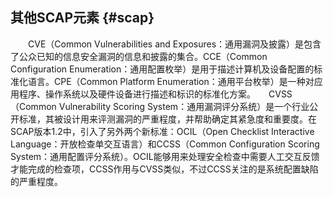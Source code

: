 ## **其他SCAP元素** {#scap}

　　CVE（Common Vulnerabilities and Exposures：通用漏洞及披露）是包含了公众已知的信息安全漏洞的信息和披露的集合。CCE（Common Configuration Enumeration：通用配置枚举）是用于描述计算机及设备配置的标准化语言。CPE（Common Platform Enumeration：通用平台枚举）是一种对应用程序、操作系统以及硬件设备进行描述和标识的标准化方案。　　CVSS（Common Vulnerability Scoring System：通用漏洞评分系统）是一个行业公开标准，其被设计用来评测漏洞的严重程度，并帮助确定其紧急度和重要度。在SCAP版本1.2中，引入了另外两个新标准：OCIL（Open Checklist Interactive Language：开放检查单交互语言）和CCSS（Common Configuration Scoring System：通用配置评分系统）。OCIL能够用来处理安全检查中需要人工交互反馈才能完成的检查项，CCSS作用与CVSS类似，不过CCSS关注的是系统配置缺陷的严重程度。